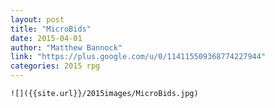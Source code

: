 ```yaml
---
layout: post
title: "MicroBids"
date: 2015-04-01
author: "Matthew Bannock"
link: "https://plus.google.com/u/0/114115509368774227944"
categories: 2015 rpg
---
```

```
![]({{site.url}}/2015images/MicroBids.jpg)
```

